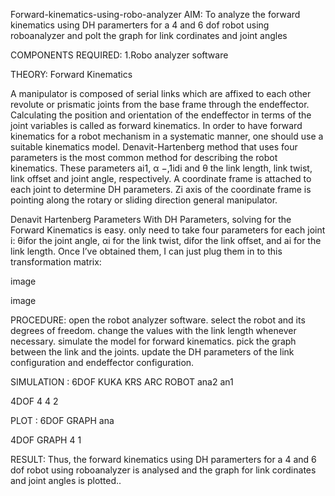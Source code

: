 Forward-kinematics-using-robo-analyzer
AIM:
To analyze the forward kinematics using DH paramerters for a 4 and 6 dof robot using roboanalyzer and polt the graph for link cordinates and joint angles

COMPONENTS REQUIRED:
1.Robo analyzer software

THEORY:
Forward Kinematics

A manipulator is composed of serial links which are affixed to each other revolute or prismatic joints from the base frame through the endeffector. Calculating the position and orientation of the endeffector in terms of the joint variables is called as forward kinematics. In order to have forward kinematics for a robot mechanism in a systematic manner, one should use a suitable kinematics model. Denavit-Hartenberg method that uses four parameters is the most common method for describing the robot kinematics. These parameters ai1, α −,1idi and θ the link length, link twist, link offset and joint angle, respectively. A coordinate frame is attached to each joint to determine DH parameters. Zi axis of the coordinate frame is pointing along the rotary or sliding direction general manipulator.

Denavit Hartenberg Parameters With DH Parameters, solving for the Forward Kinematics is easy. only need to take four parameters for each joint i: θifor the joint angle, αi for the link twist, difor the link offset, and ai for the link length. Once I’ve obtained them, I can just plug them in to this transformation matrix:

image

image

PROCEDURE:
open the robot analyzer software. select the robot and its degrees of freedom. change the values with the link length whenever necessary. simulate the model for forward kinematics. pick the graph between the link and the joints. update the DH parameters of the link configuration and endeffector configuration.

SIMULATION :
6DOF
KUKA KRS ARC ROBOT
ana2 an1

4DOF
4 4 2

PLOT :
6DOF GRAPH
ana

4DOF GRAPH
4 1

RESULT:
Thus, the forward kinematics using DH paramerters for a 4 and 6 dof robot using roboanalyzer is analysed and the graph for link cordinates and joint angles is plotted..
